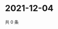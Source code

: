 # 2021-12-04

共 0 条

<!-- BEGIN WEIBO -->
<!-- 最后更新时间 Sat Dec 04 2021 03:11:42 GMT+0800 (China Standard Time) -->

<!-- END WEIBO -->
